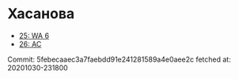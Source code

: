 # Хасанова
- [25: WA 6](25.md)
- [26: AC](26.md)

Commit: 5febecaaec3a7faebdd91e241281589a4e0aee2c
 fetched at: 20201030-231800
